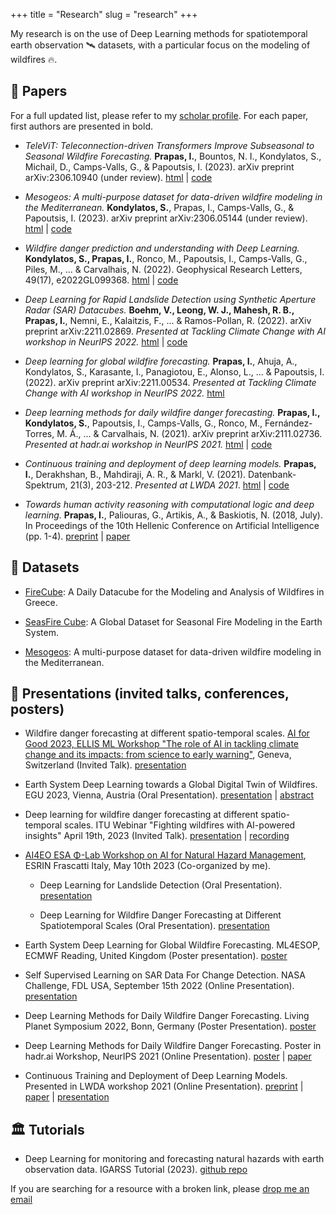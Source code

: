 +++
title = "Research"
slug = "research"
+++

My research is on the use of Deep Learning methods for spatiotemporal earth observation 🛰️ datasets, with a particular focus on the modeling of wildfires 🔥.

## 📜 Papers

For a full updated list, please refer to my [scholar profile](https://scholar.google.com/citations?user=tEF8OxIAAAAJ). For each paper, first authors are presented in bold.

* *TeleViT: Teleconnection-driven Transformers Improve Subseasonal to Seasonal Wildfire Forecasting.* **Prapas, I.**, Bountos, N. I., Kondylatos, S., Michail, D., Camps-Valls, G., & Papoutsis, I. (2023). arXiv preprint arXiv:2306.10940 (under review). [html](https://arxiv.org/abs/2306.10940) | [code](https://github.com/orion-ai-lab/televit)
  
* *Mesogeos: A multi-purpose dataset for data-driven wildfire modeling in the Mediterranean.* **Kondylatos, S.**, Prapas, I., Camps-Valls, G., & Papoutsis, I. (2023). arXiv preprint arXiv:2306.05144 (under review). [html](https://arxiv.org/abs/2306.05144) | [code](https://github.com/orion-ai-lab/mesogeos)
  
* *Wildfire danger prediction and understanding with Deep Learning.* **Kondylatos, S., Prapas, I.**, Ronco, M., Papoutsis, I., Camps-Valls, G., Piles, M., ... & Carvalhais, N. (2022). Geophysical Research Letters, 49(17), e2022GL099368. [html](https://agupubs.onlinelibrary.wiley.com/doi/full/10.1029/2022GL099368) | [code](https://github.com/Orion-AI-Lab/wildfire_forecasting)
  
* *Deep Learning for Rapid Landslide Detection using Synthetic Aperture Radar (SAR) Datacubes.* **Boehm, V., Leong, W. J., Mahesh, R. B., Prapas, I.**, Nemni, E., Kalaitzis, F., ... & Ramos-Pollan, R. (2022). arXiv preprint arXiv:2211.02869. *Presented at Tackling Climate Change with AI workshop in NeurIPS 2022.* [html](https://arxiv.org/abs/2211.02869) | [code](https://github.com/iprapas/landslide-sar-unet)
  
* *Deep learning for global wildfire forecasting.* **Prapas, I.**, Ahuja, A., Kondylatos, S., Karasante, I., Panagiotou, E., Alonso, L., ... & Papoutsis, I. (2022). arXiv preprint arXiv:2211.00534. *Presented at Tackling Climate Change with AI workshop in NeurIPS 2022.* [html](https://arxiv.org/abs/2211.00534)
  
* *Deep learning methods for daily wildfire danger forecasting.* **Prapas, I., Kondylatos, S.**, Papoutsis, I., Camps-Valls, G., Ronco, M., Fernández-Torres, M. Á., ... & Carvalhais, N. (2021). arXiv preprint arXiv:2111.02736. *Presented at hadr.ai workshop in NeurIPS 2021.*  [html](https://arxiv.org/abs/2111.02736) | [code](https://github.com/Orion-AI-Lab/wildfire_forecasting)
  
* *Continuous training and deployment of deep learning models.* **Prapas, I.**, Derakhshan, B., Mahdiraji, A. R., & Markl, V. (2021). Datenbank-Spektrum, 21(3), 203-212. *Presented at LWDA 2021*. [html](https://link.springer.com/article/10.1007/s13222-021-00386-8) | [code](https://github.com/iprapas/dl-continuous-deployment)
  
* *Towards human activity reasoning with computational logic and deep learning.* **Prapas, I.**, Paliouras, G., Artikis, A., & Baskiotis, N. (2018, July). In Proceedings of the 10th Hellenic Conference on Artificial Intelligence (pp. 1-4). [preprint](/files/setn_2018_preprint.pdf) | [paper](https://dl.acm.org/doi/pdf/10.1145/3200947.3201051)


## 💾 Datasets

* [FireCube](https://zenodo.org/record/6475592): A Daily Datacube for the Modeling and Analysis of Wildfires in Greece.

* [SeasFire Cube](https://zenodo.org/record/8055879): A Global Dataset for Seasonal Fire Modeling in the Earth System.

* [Mesogeos](https://orion-ai-lab.github.io/mesogeos/): A multi-purpose dataset for data-driven wildfire modeling in the Mediterranean.


## 🎨 Presentations (invited talks, conferences, posters)

* Wildfire danger forecasting at different spatio-temporal scales. [AI for Good 2023, ELLIS ML Workshop "The role of AI in tackling climate change and its impacts: from science to early warning"](https://aiforgood.itu.int/event/the-role-of-ai-in-tackling-climate-change-and-its-impacts-from-science-to-early-warning/), Geneva, Switzerland (Invited Talk). [presentation](/files/AI4GOOD_Wildfires_multiple_scales.pdf)

* Earth System Deep Learning towards a Global Digital Twin of Wildfires. EGU 2023, Vienna, Austria (Oral Presentation). [presentation](/files/EGU_26_04_2023.pdf) | [abstract](https://meetingorganizer.copernicus.org/EGU23/EGU23-5443.html)

* Deep learning for wildfire danger forecasting at different spatio-temporal scales. ITU Webinar "Fighting wildfires with AI-powered insights" April 19th, 2023 (Invited Talk). [presentation](https://www.itu.int/en/ITU-T/webinars/20230419/Documents/2_Ioannis%20Prapas.pdf) | [recording](https://itu.zoom.us/rec/share/qD4WfX_aSp2pYGsCGFszpRs17AC1e9nzEWLv2hYg9EdKpMauinKF25z10YRh6u_K.LU3NnjFs1RgmVwMY?startTime=1681905677000)

* [AI4EO ESA Φ-Lab Workshop on AI for Natural Hazard Management](https://seasfire.hua.gr/2023/05/18/seasfire-at-esa-ai4eo-workshop-on-natural-hazard-management/), ESRIN Frascatti Italy, May 10th 2023 (Co-organized by me).

	* Deep Learning for Landslide Detection (Oral Presentation). [presentation](https://drive.google.com/file/d/1H82hzvUIAjQF0QF6NFJpXcJaj7fYqS9V/view?usp=sharing)
	
	* Deep Learning for Wildfire Danger Forecasting at Different Spatiotemporal Scales (Oral Presentation). [presentation](https://drive.google.com/file/d/1d7IRdHKiAGS5fVuns-NbWla0ICj5upaX/view?usp=sharing)

* Earth System Deep Learning for Global Wildfire Forecasting. ML4ESOP, ECMWF Reading, United Kingdom (Poster presentation). [poster](/files/talk_ECMWF-ESA-WS_Papoutsis_Prapas.pdf)

* Self Supervised Learning on SAR Data For Change Detection. NASA Challenge, FDL USA, September 15th 2022 (Online Presentation). [presentation](https://youtu.be/K_U37sRLoqU?t=1913)

* Deep Learning Methods for Daily Wildfire Danger Forecasting. Living Planet Symposium 2022, Bonn, Germany (Poster Presentation). [poster](/files/lps2022_poster_wildfire.pdf)

* Deep Learning Methods for Daily Wildfire Danger Forecasting. Poster in hadr.ai Workshop, NeurIPS 2021 (Online Presentation). [poster](/files/hadrai_nips2021_poster.pdf) | [paper](https://arxiv.org/abs/2111.02736)

* Continuous Training and Deployment of Deep Learning Models. Presented in LWDA workshop 2021 (Online Presentation). [preprint](/blog/lwda2021-article/dl_continuous_deployment.pdf) | [paper](https://link.springer.com/article/10.1007/s13222-021-00386-8) | [presentation](/files/lwda2021_presentation.pptx)

## 🏛️ Tutorials

* Deep Learning for monitoring and forecasting natural hazards with earth observation data. IGARSS Tutorial (2023). [github repo](https://github.com/Orion-AI-Lab/igarss23_DL4NH)


If you are searching for a resource with a broken link, please [drop me an email](mailto:iprapas+blog@protonmail.com)